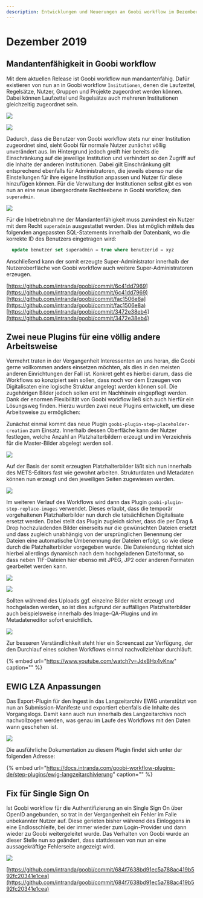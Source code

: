 ```yaml
---
description: Entwicklungen und Neuerungen an Goobi workflow im Dezember 2019
---
```


# Dezember 2019

## Mandantenfähigkeit in Goobi workflow

Mit dem aktuellen Release ist Goobi workflow nun mandantenfähig. Dafür existieren von nun an in Goobi workflow `Insitutionen`, denen die Laufzettel, Regelsätze, Nutzer, Gruppen und Projekte zugeordnet werden können. Dabei können Laufzettel und Regelsätze auch mehreren Institutionen gleichzeitig zugeordnet sein.

![](../.gitbook/assets/1912_institutions1_de.png)

![](../.gitbook/assets/1912_institutions3_de.png)

Dadurch, dass die Benutzer von Goobi workflow stets nur einer Institution zugeordnet sind, sieht Goobi für normale Nutzer zunächst völlig unverändert aus. Im Hintergrund jedoch greift hier bereits die Einschränkung auf die jeweilige Institution und verhindert so den Zugriff auf die Inhalte der anderen Institutionen. Dabei gilt Einschränkung gilt entsprechend ebenfalls für Administratoren, die jeweils ebenso nur die Einstellungen für ihre eigene Institution anpassen und Nutzer für diese hinzufügen können. Für die Verwaltung der Institutionen selbst gibt es von nun an eine neue übergeordnete Rechteebene in Goobi workflow, den `superadmin`.

![](../.gitbook/assets/1912_institutions5_de.png)

Für die Inbetriebnahme der Mandantenfähigkeit muss zumindest ein Nutzer mit dem Recht `superadmin` ausgestattet werden. Dies ist möglich mittels des folgenden angepassten SQL-Statements innerhalb der Datenbank, wo die korrekte ID des Benutzers eingetragen wird:

```sql
  update benutzer set superadmin = true where benutzerid = xyz
```

Anschließend kann der somit erzeugte Super-Administrator innerhalb der Nutzeroberfläche von Goobi workflow auch weitere Super-Administratoren erzeugen.

[https://github.com/intranda/goobi/commit/6c41dd7969](https://github.com/intranda/goobi/commit/6c41dd7969)  
[https://github.com/intranda/goobi/commit/fac1506e8a](https://github.com/intranda/goobi/commit/fac1506e8a)  
[https://github.com/intranda/goobi/commit/3472e38eb4](https://github.com/intranda/goobi/commit/3472e38eb4)

## Zwei neue Plugins für eine völlig andere Arbeitsweise

Vermehrt traten in der Vergangenheit Interessenten an uns heran, die Goobi gerne vollkommen anders einsetzen möchten, als dies in den meisten anderen Einrichtungen der Fall ist. Konkret geht es hierbei darum, dass die Workflows so konzipiert sein sollen, dass noch vor dem Erzeugen von Digitalisaten eine logische Struktur angelegt werden können soll. Die zugehörigen Bilder jedoch sollen erst im Nachhinein eingepflegt werden. Dank der enormen Flexibilität von Goobi workflow ließ sich auch hierfür ein Lösungsweg finden. Hierzu wurden zwei neue Plugins entwickelt, um diese Arbeitsweise zu ermöglichen:

Zunächst einmal kommt das neue Plugin `goobi-plugin-step-placeholder-creation` zum Einsatz. Innerhalb dessen Oberfläche kann der Nutzer festlegen, welche Anzahl an Platzhalterbildern erzeugt und im Verzeichnis für die Master-Bilder abgelegt werden soll.

![](../.gitbook/assets/1912_placeholder1_de.png)

Auf der Basis der somit erzeugten Platzhalterbilder läßt sich nun innerhalb des METS-Editors fast wie gewohnt arbeiten. Strukturdaten und Metadaten können nun erzeugt und den jeweiligen Seiten zugewiesen werden.

![](../.gitbook/assets/1912_placeholder2_de.png)

Im weiteren Verlauf des Workflows wird dann das Plugin `goobi-plugin-step-replace-images` verwendet. Dieses erlaubt, dass die temporär vorgehaltenen Platzhalterbilder nun durch die tatsächlichen Digitalisate ersetzt werden. Dabei stellt das Plugin zugleich sicher, dass die per Drag & Drop hochzuladenden Bilder einerseits nur die gewünschten Dateien ersetzt und dass zugleich unabhängig von der ursprünglichen Benennung der Dateien eine automatische Umbenennung der Dateien erfolgt, so wie diese durch die Platzhalterbilder vorgegeben wurde. Die Dateiendung richtet sich hierbei allerdings dynamisch nach dem hochgeladenen Dateiformat, so dass neben TIF-Dateien hier ebenso mit JPEG, JP2 oder anderen Formaten gearbeitet werden kann.

![](../.gitbook/assets/1912_placeholder3_de.png)

![](../.gitbook/assets/1912_placeholder4_de.png)

Sollten während des Uploads ggf. einzelne Bilder nicht erzeugt und hochgeladen werden, so ist dies aufgrund der auffälligen Platzhalterbilder auch beispielsweise innerhalb des Image-QA-Plugins und im Metadateneditor sofort ersichtlich.

![](../.gitbook/assets/1912_placeholder5_de.png)

Zur besseren Verständlichkeit steht hier ein Screencast zur Verfügung, der den Durchlauf eines solchen Workflows einmal nachvollziehbar durchläuft.

{% embed url="https://www.youtube.com/watch?v=JdxBHx4vKnw" caption="" %}

## EWIG LZA Anpassungen

Das Export-Plugin für den Ingest in das Langzeitarchiv EWIG unterstützt von nun an Submission-Manifeste und exportiert ebenfalls die Inhalte des Vorgangslogs. Damit kann auch nun innerhalb des Langzeitarchivs noch nachvollzogen werden, was genau im Laufe des Workflows mit den Daten wann geschehen ist.

![](../.gitbook/assets/1912_ewig_documentation.png)

Die ausführliche Dokumentation zu diesem Plugin findet sich unter der folgenden Adresse:

{% embed url="https://docs.intranda.com/goobi-workflow-plugins-de/step-plugins/ewig-langzeitarchivierung" caption="" %}

## Fix für Single Sign On

Ist Goobi workflow für die Authentifizierung an ein Single Sign On über OpenID angebunden, so trat in der Vergangenheit ein Fehler im Falle unbekannter Nutzer auf. Diese gerieten bisher während des Einloggens in eine Endlosschleife, bei der immer wieder zum Login-Provider und dann wieder zu Goobi weitergeleitet wurde. Das Verhalten von Goobi wurde an dieser Stelle nun so geändert, dass stattdessen von nun an eine aussagekräftige Fehlerseite angezeigt wird.

![](../.gitbook/assets/1912_openid_error.png)

[https://github.com/intranda/goobi/commit/684f7638bd91ec5a788ac419b592fc20341e1cea](https://github.com/intranda/goobi/commit/684f7638bd91ec5a788ac419b592fc20341e1cea)

